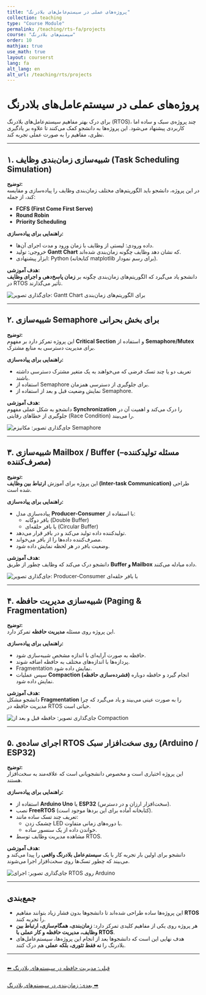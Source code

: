 ```yaml
---
title: "پروژه‌های عملی در سیستم‌عامل‌های بلادرنگ"
collection: teaching
type: "Course Module"
permalink: /teaching/rts-fa/projects
course: "سیستم‌های بلادرنگ"
order: 10
mathjax: true
use_math: true
layout: courserst
lang: fa
alt_lang: en
alt_url: /teaching/rts/projects
---
```


# پروژه‌های عملی در سیستم‌عامل‌های بلادرنگ

برای درک بهتر مفاهیم سیستم‌عامل‌های بلادرنگ (RTOS)، چند پروژه‌ی سبک و ساده اما کاربردی پیشنهاد می‌شود. این پروژه‌ها به دانشجو کمک می‌کنند تا علاوه بر یادگیری نظری، مفاهیم را به صورت عملی تجربه کند.  

---

## ۱. شبیه‌سازی زمان‌بندی وظایف (Task Scheduling Simulation)

**توضیح:**  
در این پروژه، دانشجو باید الگوریتم‌های مختلف زمان‌بندی وظایف را پیاده‌سازی و مقایسه کند، از جمله:  

- **FCFS (First Come First Serve)**  
- **Round Robin**  
- **Priority Scheduling**  

**راهنمایی برای پیاده‌سازی:**  
- داده ورودی: لیستی از وظایف با زمان ورود و مدت اجرای آن‌ها.  
- خروجی: تولید **Gantt Chart** که نشان دهد وظایف چگونه زمان‌بندی شده‌اند.  
- ابزار پیشنهادی: Python (کتابخانه matplotlib برای رسم نمودار).  

**هدف آموزشی:**  
دانشجو یاد می‌گیرد که الگوریتم‌های زمان‌بندی چگونه بر **زمان پاسخ‌دهی و اجرای وظایف** در RTOS تأثیر می‌گذارند.  

![جای‌گذاری تصویر: Gantt Chart برای الگوریتم‌های زمان‌بندی](path-to-image)

---

## ۲. شبیه‌سازی Semaphore برای بخش بحرانی

**توضیح:**  
این پروژه تمرکز دارد بر مفهوم **Critical Section** و استفاده از **Semaphore/Mutex** برای مدیریت دسترسی به منابع مشترک.  

**راهنمایی برای پیاده‌سازی:**  
- تعریف دو یا چند تسک فرضی که می‌خواهند به یک متغیر مشترک دسترسی داشته باشند.  
- استفاده از Semaphore برای جلوگیری از دسترسی همزمان.  
- نمایش وضعیت قبل و بعد از استفاده از Semaphore.  

**هدف آموزشی:**  
دانشجو به شکل عملی مفهوم **Synchronization** را درک می‌کند و اهمیت آن در جلوگیری از خطاهای رقابتی (Race Condition) را می‌بیند.  

![جای‌گذاری تصویر: مکانیزم Semaphore](path-to-image)

---

## ۳. شبیه‌سازی Mailbox / Buffer (مسئله تولیدکننده–مصرف‌کننده)

**توضیح:**  
این پروژه برای آموزش **ارتباط بین وظایف (Inter-task Communication)** طراحی شده است.  

**راهنمایی برای پیاده‌سازی:**  
- پیاده‌سازی مدل **Producer-Consumer** با استفاده از:  
  - بافر دوگانه (Double Buffer)  
  - یا بافر حلقه‌ای (Circular Buffer)  
- تولیدکننده داده تولید می‌کند و در بافر قرار می‌دهد.  
- مصرف‌کننده داده‌ها را از بافر می‌خواند.  
- وضعیت بافر در هر لحظه نمایش داده شود.  

**هدف آموزشی:**  
دانشجو درک می‌کند که وظایف چطور از طریق **Buffer و Mailbox** داده مبادله می‌کنند.  

![جای‌گذاری تصویر: Producer-Consumer با بافر حلقه‌ای](path-to-image)

---

## ۴. شبیه‌سازی مدیریت حافظه (Paging & Fragmentation)

**توضیح:**  
این پروژه روی مسئله **مدیریت حافظه** تمرکز دارد.  

**راهنمایی برای پیاده‌سازی:**  
- حافظه به صورت آرایه‌ای با اندازه مشخص شبیه‌سازی شود.  
- پردازه‌ها با اندازه‌های مختلف به حافظه اضافه شوند.  
- Fragmentation نمایش داده شود.  
- سپس عملیات **Compaction (فشرده‌سازی حافظه)** انجام گیرد و حافظه دوباره نمایش داده شود.  

**هدف آموزشی:**  
دانشجو مشکل **Fragmentation** را به صورت عینی می‌بیند و یاد می‌گیرد که چرا مدیریت حافظه در RTOS حیاتی است.  

![جای‌گذاری تصویر: حافظه قبل و بعد از Compaction](path-to-image)

---

## ۵. اجرای ساده‌ی RTOS روی سخت‌افزار سبک (Arduino / ESP32)

**توضیح:**  
این پروژه اختیاری است و مخصوص دانشجویانی است که علاقه‌مند به سخت‌افزار هستند.  

**راهنمایی برای پیاده‌سازی:**  
- استفاده از **Arduino Uno** یا **ESP32** (سخت‌افزار ارزان و در دسترس).  
- نصب **FreeRTOS** (کتابخانه آماده برای این بردها موجود است).  
- تعریف چند تسک ساده مانند:  
  - چشمک زدن LED با دوره‌های زمانی متفاوت.  
  - خواندن داده از یک سنسور ساده.  
- مشاهده مدیریت وظایف توسط RTOS.  

**هدف آموزشی:**  
دانشجو برای اولین بار تجربه کار با یک **سیستم‌عامل بلادرنگ واقعی** را پیدا می‌کند و می‌بیند که چطور تسک‌ها روی سخت‌افزار اجرا می‌شوند.  

![جای‌گذاری تصویر: اجرای RTOS روی Arduino](path-to-image)

---

## جمع‌بندی

- این پروژه‌ها ساده طراحی شده‌اند تا دانشجوها بدون فشار زیاد بتوانند مفاهیم **RTOS** را تجربه کنند.  
- هر پروژه روی یکی از مفاهیم کلیدی تمرکز دارد: **زمان‌بندی، همگام‌سازی، ارتباط بین وظایف، مدیریت حافظه و کار عملی با RTOS**.  
- هدف نهایی این است که دانشجوها بعد از انجام این پروژه‌ها، سیستم‌عامل‌های بلادرنگ را **نه فقط تئوری، بلکه عملی** هم درک کنند.  

---

<div class="lesson-nav" style="display:flex; justify-content:space-between; margin-top:2em;">
  <a class="btn btn--primary" href="{{ '/teaching/rts-fa/memory-management' | relative_url }}">⬅︎ قبلی: مدیریت حافظه در سیستم‌های بلادرنگ</a>
</div>

<div class="lesson-nav" style="display:flex; justify-content:space-between; margin-top:2em;">
  <a class="btn btn--primary" href="{{ '/teaching/rts-fa/scheduling' | relative_url }}">بعدی: زمان‌بندی در سیستم‌های بلادرنگ ➡︎</a>
</div>

